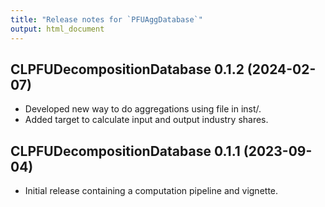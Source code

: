 ```yaml
---
title: "Release notes for `PFUAggDatabase`"
output: html_document
---
```



## CLPFUDecompositionDatabase 0.1.2 (2024-02-07) 

* Developed new way to do aggregations using file in inst/.
* Added target to calculate input and output industry shares.


## CLPFUDecompositionDatabase 0.1.1 (2023-09-04) 

* Initial release containing a computation pipeline and vignette.
